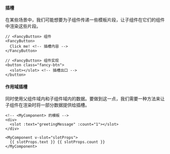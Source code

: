 #### 插槽

在某些场景中，我们可能想要为子组件传递一些模板片段，让子组件在它们的组件中渲染这些片段。

```vue
// <FancyButton> 组件
<FancyButton>
  Click me! <!-- 插槽内容 -->
</FancyButton>
    
// <FancyButton> 组件实现
<button class="fancy-btn">
  <slot></slot> <!-- 插槽出口 -->
</button>
```



#### 作用域插槽

同时使用父组件域内和子组件域内的数据。要做到这一点，我们需要一种方法来让子组件在渲染时将一部分数据提供给插槽。

```vue
<!-- <MyComponent> 的模板 -->
<div>
  <slot :text="greetingMessage" :count="1"></slot>
</div>

<MyComponent v-slot="slotProps">
  {{ slotProps.text }} {{ slotProps.count }}
</MyComponent>

```

